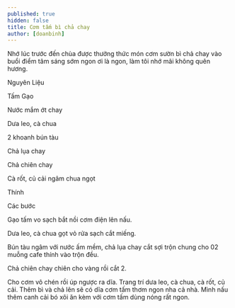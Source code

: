 ```yaml
---
published: true
hidden: false
title: Cơm tấm bì chả chay
author: [doanbinh] 
---
```


Nhớ lúc trước đến chùa được thưởng thức món cơm sườn bì chả chay vào buổi điểm tâm sáng sớm ngon ơi là ngon, làm tôi nhớ mãi không quên hương.

Nguyên Liệu	

Tấm Gạo

Nước mắm ớt chay

Dưa leo, cà chua

2 khoanh bún tàu

Chả lụa chay

Chả chiên chay

Cà rốt, củ cải ngâm chua ngọt

Thính

Các bước

Gạo tấm vo sạch bắt nồi cơm điện lên nấu.

  
Dưa leo, cà chua gọt vỏ rửa sạch cắt miếng.

  
Bún tàu ngâm với nước ấm mềm, chả lụa chay cắt sợi trộn chung cho 02 muỗng cafe thính vào trộn đều.

  
Chả chiên chay chiên cho vàng rồi cắt 2.

Cho cơm vô chén rồi úp ngược ra dĩa. Trang trí dưa leo, cà chua, cà rốt, củ cải. Thêm bì và chả lên sẽ có dĩa cơm tấm thơm ngon nha cả nhà. Mình nấu thêm canh cải bó xôi ăn kèm với cơm tấm dùng nóng rất ngon.